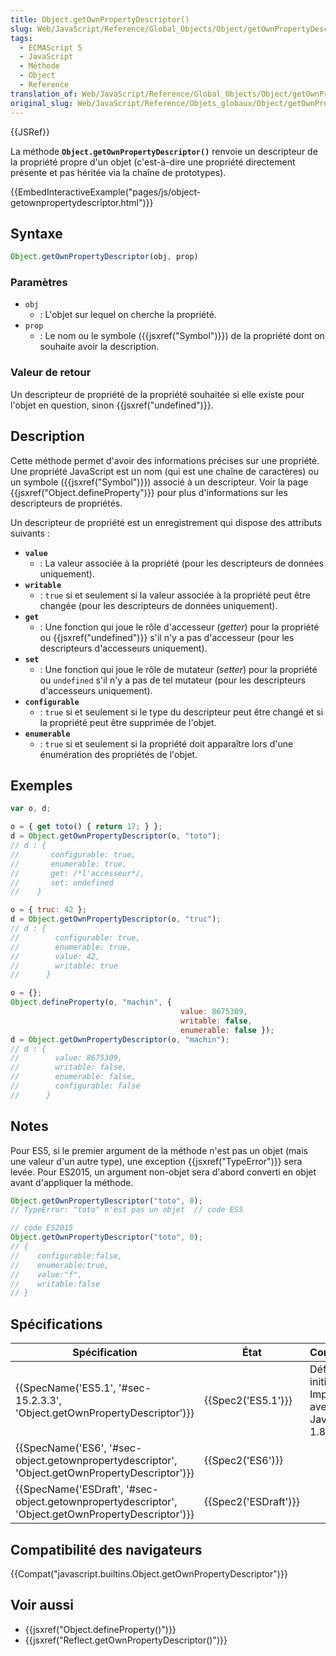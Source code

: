 ```yaml
---
title: Object.getOwnPropertyDescriptor()
slug: Web/JavaScript/Reference/Global_Objects/Object/getOwnPropertyDescriptor
tags:
  - ECMAScript 5
  - JavaScript
  - Méthode
  - Object
  - Reference
translation_of: Web/JavaScript/Reference/Global_Objects/Object/getOwnPropertyDescriptor
original_slug: Web/JavaScript/Reference/Objets_globaux/Object/getOwnPropertyDescriptor
---
```

{{JSRef}}

La méthode **`Object.getOwnPropertyDescriptor()`** renvoie un descripteur de la propriété propre d'un objet (c'est-à-dire une propriété directement présente et pas héritée via la chaîne de prototypes).

{{EmbedInteractiveExample("pages/js/object-getownpropertydescriptor.html")}}

## Syntaxe

```js
Object.getOwnPropertyDescriptor(obj, prop)
```

### Paramètres

- `obj`
  - : L'objet sur lequel on cherche la propriété.
- `prop`
  - : Le nom ou le symbole ({{jsxref("Symbol")}}) de la propriété dont on souhaite avoir la description.

### Valeur de retour

Un descripteur de propriété de la propriété souhaitée si elle existe pour l'objet en question, sinon {{jsxref("undefined")}}.

## Description

Cette méthode permet d'avoir des informations précises sur une propriété. Une propriété JavaScript est un nom (qui est une chaîne de caractères) ou un symbole ({{jsxref("Symbol")}}) associé à un descripteur. Voir la page {{jsxref("Object.defineProperty")}} pour plus d'informations sur les descripteurs de propriétés.

Un descripteur de propriété est un enregistrement qui dispose des attributs suivants :

- **`value`**
  - : La valeur associée à la propriété (pour les descripteurs de données uniquement).
- **`writable`**
  - : `true` si et seulement si la valeur associée à la propriété peut être changée (pour les descripteurs de données uniquement).
- **`get`**
  - : Une fonction qui joue le rôle d'accesseur (_getter_) pour la propriété ou {{jsxref("undefined")}} s'il n'y a pas d'accesseur (pour les descripteurs d'accesseurs uniquement).
- **`set`**
  - : Une fonction qui joue le rôle de mutateur (_setter_) pour la propriété ou `undefined` s'il n'y a pas de tel mutateur (pour les descripteurs d'accesseurs uniquement).
- **`configurable`**
  - : `true` si et seulement si le type du descripteur peut être changé et si la propriété peut être supprimée de l'objet.
- **`enumerable`**
  - : `true` si et seulement si la propriété doit apparaître lors d'une énumération des propriétés de l'objet.

## Exemples

```js
var o, d;

o = { get toto() { return 17; } };
d = Object.getOwnPropertyDescriptor(o, "toto");
// d : {
//       configurable: true,
//       enumerable: true,
//       get: /*l'accesseur*/,
//       set: undefined
//    }

o = { truc: 42 };
d = Object.getOwnPropertyDescriptor(o, "truc");
// d : {
//        configurable: true,
//        enumerable: true,
//        value: 42,
//        writable: true
//      }

o = {};
Object.defineProperty(o, "machin", {
                                      value: 8675309,
                                      writable: false,
                                      enumerable: false });
d = Object.getOwnPropertyDescriptor(o, "machin");
// d : {
//        value: 8675309,
//        writable: false,
//        enumerable: false,
//        configurable: false
//      }
```

## Notes

Pour ES5, si le premier argument de la méthode n'est pas un objet (mais une valeur d'un autre type), une exception {{jsxref("TypeError")}} sera levée. Pour ES2015, un argument non-objet sera d'abord converti en objet avant d'appliquer la méthode.

```js
Object.getOwnPropertyDescriptor("toto", 0);
// TypeError: "toto" n'est pas un objet  // code ES5

// code ES2015
Object.getOwnPropertyDescriptor("toto", 0);
// {
//    configurable:false,
//    enumerable:true,
//    value:"f",
//    writable:false
// }
```

## Spécifications

| Spécification                                                                                                                        | État                         | Commentaires                                           |
| ------------------------------------------------------------------------------------------------------------------------------------ | ---------------------------- | ------------------------------------------------------ |
| {{SpecName('ES5.1', '#sec-15.2.3.3', 'Object.getOwnPropertyDescriptor')}}                                     | {{Spec2('ES5.1')}}     | Définition initiale. Implémentée avec JavaScript 1.8.5 |
| {{SpecName('ES6', '#sec-object.getownpropertydescriptor', 'Object.getOwnPropertyDescriptor')}}         | {{Spec2('ES6')}}         |                                                        |
| {{SpecName('ESDraft', '#sec-object.getownpropertydescriptor', 'Object.getOwnPropertyDescriptor')}} | {{Spec2('ESDraft')}} |                                                        |

## Compatibilité des navigateurs

{{Compat("javascript.builtins.Object.getOwnPropertyDescriptor")}}

## Voir aussi

- {{jsxref("Object.defineProperty()")}}
- {{jsxref("Reflect.getOwnPropertyDescriptor()")}}
